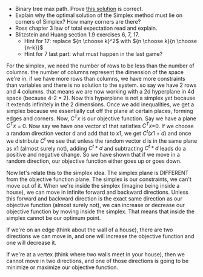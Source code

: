 - Binary tree max path. Prove [this solution](https://www.youtube.com/watch?v=1yEyz6IqDac&t=727s) is correct.
- Explain why the optimal solution of the Simplex method must lie on corners of Simplex? How many corners are there?
- Ross chapter 3 law of total expectation read and explain.
- Blitzstein and Huang section 1.9 exercises 6, 7, 17.
   - Hint for 17: replace ${n \choose k}^2$ with ${n \choose k}{n \choose {n-k}}$
   - Hint for 7 last part: what must happen in the last game?

For the simplex, we need the number of rows to be less than the number of columns. the number of columns represent the dimension of the space we're in. if we have more rows than columns, we have more constraints than variables and there is no solution to the system. so say we have 2 rows and 4 columns. that means we are now working with a 2d hyperplane in 4d space (because 4-2 = 2). Now this hyperplane is not a simplex yet because it extends infinitely in the 2 dimensions. Once we add inequalities, we get a simplex because we essentially cut off the plane at certain places, forming edges and corners. Now, $C^Tx$
is our objective function. Say we have a plane $C^Tx$ = 0. Now say we have one vector x1 that satisfies $C^Tx$=0. If we choose a random direction vector d and add that to x1, we get $C^t(x1+d)$  and once we distribute $C^t$ we see that unless the random vector d is in the same plane as x1 (almost surely not), adding $C^t*d$ and subtracting $C^t*d$ leads do a positive and negative change. So we have shown that if we move in a random direction, our objective function either goes up or goes down.

Now let's relate this to the simplex idea. The simplex plane is DIFFERENT from the objective function plane. The simplex is our constraints, we can't move out of it. When we're inside the simplex (imagine being inside a house), we can move in infinite forward and backward directions. Unless this forward and backward direction is the exact same direction as our objective function (almost surely not), we can increase or decrease our objective function by moving inside the simplex. That means that inside the simplex cannot be our optimum point. 

If we're on an edge (think about the wall of a house), there are two directions we can move in, and one will increase the objective function and one will decrease it. 

If we're at a vertex (think where two walls meet in your house), then we cannot move in two directions, and one of those directions is going to be minimize or maximize our objective function. 
